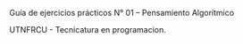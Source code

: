 Guía de ejercicios prácticos N° 01 – Pensamiento Algorítmico

UTNFRCU - Tecnicatura en programacion.